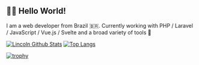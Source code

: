 ## :man_technologist: Hello World!
I am a web developer from Brazil 🇧🇷. Currently working with PHP / Laravel / JavaScript / Vue.js / Svelte and a broad variety of tools :wrench:

[![Lincoln Github Stats](https://github-readme-stats.vercel.app/api?username=lincolnbrito&show_icons=true&count_private=true&include_all_commits=true)](https://github.com/lincolnbrito)
[![Top Langs](https://github-readme-stats.vercel.app/api/top-langs/?username=lincolnbrito&layout=compact)](https://github.com/lincolnbrito)

[![trophy](https://github-profile-trophy.vercel.app/?username=lincolnbrito)](https://github.com/ryo-ma/github-profile-trophy)
